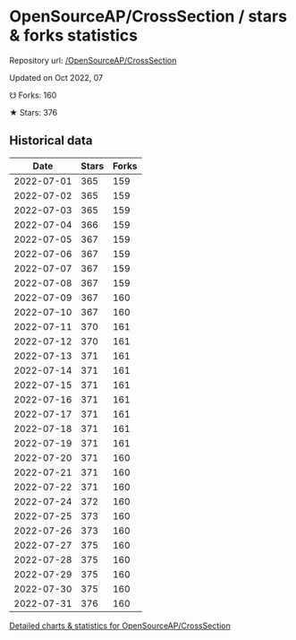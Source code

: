 # OpenSourceAP/CrossSection / stars & forks statistics

Repository url: [/OpenSourceAP/CrossSection](https://github.com/OpenSourceAP/CrossSection)

Updated on Oct 2022, 07

☋ Forks: 160

★ Stars: 376

## Historical data
| Date | Stars | Forks |
|------|-------|-------|
| 2022-07-01 | 365 | 159 | 
| 2022-07-02 | 365 | 159 | 
| 2022-07-03 | 365 | 159 | 
| 2022-07-04 | 366 | 159 | 
| 2022-07-05 | 367 | 159 | 
| 2022-07-06 | 367 | 159 | 
| 2022-07-07 | 367 | 159 | 
| 2022-07-08 | 367 | 159 | 
| 2022-07-09 | 367 | 160 | 
| 2022-07-10 | 367 | 160 | 
| 2022-07-11 | 370 | 161 | 
| 2022-07-12 | 370 | 161 | 
| 2022-07-13 | 371 | 161 | 
| 2022-07-14 | 371 | 161 | 
| 2022-07-15 | 371 | 161 | 
| 2022-07-16 | 371 | 161 | 
| 2022-07-17 | 371 | 161 | 
| 2022-07-18 | 371 | 161 | 
| 2022-07-19 | 371 | 161 | 
| 2022-07-20 | 371 | 160 | 
| 2022-07-21 | 371 | 160 | 
| 2022-07-22 | 371 | 160 | 
| 2022-07-24 | 372 | 160 | 
| 2022-07-25 | 373 | 160 | 
| 2022-07-26 | 373 | 160 | 
| 2022-07-27 | 375 | 160 | 
| 2022-07-28 | 375 | 160 | 
| 2022-07-29 | 375 | 160 | 
| 2022-07-30 | 375 | 160 | 
| 2022-07-31 | 376 | 160 | 


[Detailed charts & statistics for OpenSourceAP/CrossSection](https://reviewgithub.com/rep/OpenSourceAP/CrossSection)
